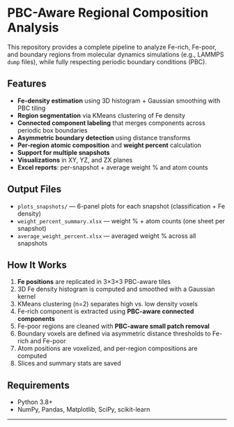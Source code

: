 # PBC-Aware Regional Composition Analysis

This repository provides a complete pipeline to analyze Fe-rich, Fe-poor, and boundary regions from molecular dynamics simulations (e.g., LAMMPS `dump` files), while fully respecting periodic boundary conditions (PBC).

## Features

* **Fe-density estimation** using 3D histogram + Gaussian smoothing with PBC tiling
* **Region segmentation** via KMeans clustering of Fe density
* **Connected component labeling** that merges components across periodic box boundaries
* **Asymmetric boundary detection** using distance transforms
* **Per-region atomic composition** and **weight percent** calculation
* **Support for multiple snapshots**
* **Visualizations** in XY, YZ, and ZX planes
* **Excel reports**: per-snapshot + average weight % and atom counts

## Output Files

* `plots_snapshots/` — 6-panel plots for each snapshot (classification + Fe density)
* `weight_percent_summary.xlsx` — weight % + atom counts (one sheet per snapshot)
* `average_weight_percent.xlsx` — averaged weight % across all snapshots

## How It Works

1. **Fe positions** are replicated in 3×3×3 PBC-aware tiles
2. 3D Fe density histogram is computed and smoothed with a Gaussian kernel
3. KMeans clustering (n=2) separates high vs. low density voxels
4. Fe-rich component is extracted using **PBC-aware connected components**
5. Fe-poor regions are cleaned with **PBC-aware small patch removal**
6. Boundary voxels are defined via asymmetric distance thresholds to Fe-rich and Fe-poor
7. Atom positions are voxelized, and per-region compositions are computed
8. Slices and summary stats are saved

## Requirements

* Python 3.8+
* NumPy, Pandas, Matplotlib, SciPy, scikit-learn

---
